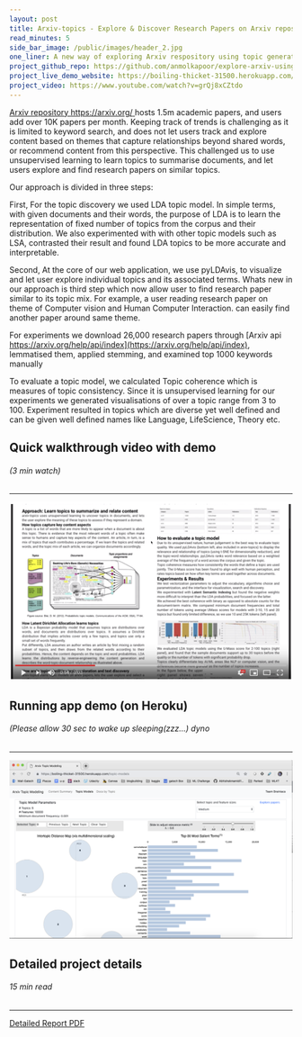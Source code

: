 ```yaml
---
layout: post
title: Arxiv-topics - Explore & Discover Research Papers on Arxiv repository using Topics Learned from Data
read_minutes: 5
side_bar_image: /public/images/header_2.jpg
one_liner: A new way of exploring Arxiv respository using topic generation using LDA ( ML model). Quick demo video and live working interactive web application.
project_github_repo: https://github.com/anmolkapoor/explore-arxiv-using-lda-gensim-topic-modelling
project_live_demo_website: https://boiling-thicket-31500.herokuapp.com/
project_video: https://www.youtube.com/watch?v=grQj8xCZtdo
---
```


[ Arxiv repository https://arxiv.org/ ](https://arxiv.org/) hosts 1.5m academic papers, and users add over 10K papers per month. Keeping track of trends is challenging as it is limited to keyword search, and does not let users track and explore content based on themes that capture relationships beyond shared words, or recommend content from this perspective. This challenged us to use unsupervised learning to learn topics to summarise documents, and let users explore and find research papers on similar topics.

Our approach is divided in three steps:

First, For the topic discovery we used LDA topic model. In simple terms, with given documents and their words, the purpose of LDA is to learn the representation of fixed number of topics from the corpus and their distribution. We also experimented with  with other topic models such as LSA, contrasted their result and found LDA topics to be more accurate and interpretable.

Second, At the core of our web application, we use pyLDAvis, to visualize and let user explore individual topics and its associated terms.
Whats new in our approach is third step which now allow user to find research paper similar to its topic mix. For example, a user reading research paper on theme of Computer vision and Human Computer Interaction. can easily find another paper around same theme.

For experiments we  download 26,000 research papers through [Arxiv api https://arxiv.org/help/api/index](https://arxiv.org/help/api/index), lemmatised them, applied stemming, and examined top 1000 keywords manually

To evaluate a topic model, we calculated Topic coherence which is measures of topic consistency. Since it is unsupervised learning for our experiments we generated visualisations of over a topic range from 3 to 100. Experiment resulted in topics which are diverse yet well defined and can be given well defined names like Language, LifeScience, Theory etc.

## Quick walkthrough video with demo
###### (3 min watch)
-----
[![You tube screenshot](https://raw.githubusercontent.com/anmolkapoor/explore-arxiv-using-lda-gensim-topic-modelling/master/documents/youtube-video-screenshot.png)](https://www.youtube.com/watch?v=grQj8xCZtdo "Quick walkthrough video with demo  - Click to Watch!")

## Running app demo (on Heroku)
###### (Please allow 30 sec to wake up sleeping(zzz...) dyno
-----
[![Demo screenshot](https://raw.githubusercontent.com/anmolkapoor/explore-arxiv-using-lda-gensim-topic-modelling/master/documents/demo-screenshot.png)](https://boiling-thicket-31500.herokuapp.com/ "Demo on Heroku  - Click to view!")

## Detailed project details
###### 15 min read
-----
[Detailed  Report PDF ](https://github.com/anmolkapoor/explore-arxiv-using-lda-gensim-topic-modelling/blob/master/documents/report.pdf)

